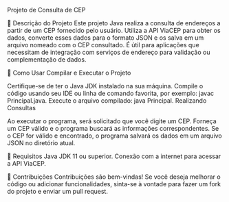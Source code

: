 Projeto de Consulta de CEP

📖 Descrição do Projeto
Este projeto Java realiza a consulta de endereços a partir de um CEP fornecido pelo usuário. Utiliza a API ViaCEP para obter os dados, converte esses dados para o formato JSON e os salva em um arquivo nomeado com o CEP consultado. É útil para aplicações que necessitam de integração com serviços de endereço para validação ou complementação de dados.

🚀 Como Usar
Compilar e Executar o Projeto

Certifique-se de ter o Java JDK instalado na sua máquina.
Compile o código usando seu IDE ou linha de comando favorita, por exemplo: javac Principal.java.
Execute o arquivo compilado: java Principal.
Realizando Consultas

Ao executar o programa, será solicitado que você digite um CEP.
Forneça um CEP válido e o programa buscará as informações correspondentes.
Se o CEP for válido e encontrado, o programa salvará os dados em um arquivo JSON no diretório atual.

🔧 Requisitos
Java JDK 11 ou superior.
Conexão com a internet para acessar a API ViaCEP.

👥 Contribuições
Contribuições são bem-vindas! Se você deseja melhorar o código ou adicionar funcionalidades, sinta-se à vontade para fazer um fork do projeto e enviar um pull request.
